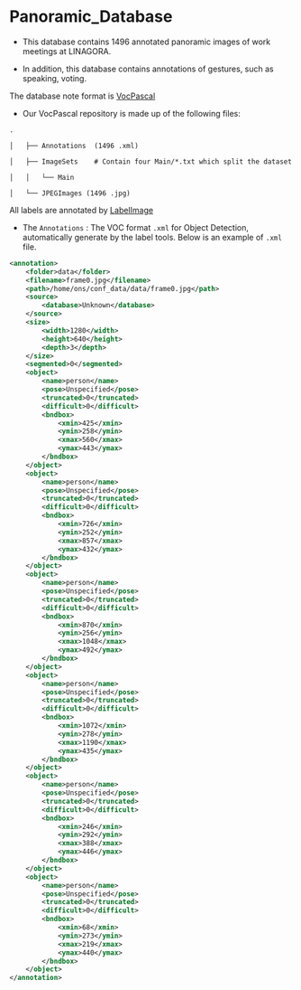 # Panoramic_Database

* This database contains 1496 annotated panoramic images of work meetings at LINAGORA.

* In addition, this database contains annotations of gestures, such as speaking, voting.

The database note format is [VocPascal](https://medium.com/towards-artificial-intelligence/understanding-coco-and-pascal-voc-annotations-for-object-detection-bb8ffbbb36e3)

* Our VocPascal repository is made up of the following files:

```
.

│   ├── Annotations  (1496 .xml)

│   ├── ImageSets    # Contain four Main/*.txt which split the dataset

│   │   └── Main    

│   └── JPEGImages (1496 .jpg)

```

All labels are annotated by [LabelImage](https://github.com/tzutalin/labelImg)

* The `Annotations` : The VOC format `.xml` for Object Detection, automatically generate by the label tools. Below is an example of `.xml` file.

```xml
<annotation>
	<folder>data</folder>
	<filename>frame0.jpg</filename>
	<path>/home/ons/conf_data/data/frame0.jpg</path>
	<source>
		<database>Unknown</database>
	</source>
	<size>
		<width>1280</width>
		<height>640</height>
		<depth>3</depth>
	</size>
	<segmented>0</segmented>
	<object>
		<name>person</name>
		<pose>Unspecified</pose>
		<truncated>0</truncated>
		<difficult>0</difficult>
		<bndbox>
			<xmin>425</xmin>
			<ymin>258</ymin>
			<xmax>560</xmax>
			<ymax>443</ymax>
		</bndbox>
	</object>
	<object>
		<name>person</name>
		<pose>Unspecified</pose>
		<truncated>0</truncated>
		<difficult>0</difficult>
		<bndbox>
			<xmin>726</xmin>
			<ymin>252</ymin>
			<xmax>857</xmax>
			<ymax>432</ymax>
		</bndbox>
	</object>
	<object>
		<name>person</name>
		<pose>Unspecified</pose>
		<truncated>0</truncated>
		<difficult>0</difficult>
		<bndbox>
			<xmin>870</xmin>
			<ymin>256</ymin>
			<xmax>1048</xmax>
			<ymax>492</ymax>
		</bndbox>
	</object>
	<object>
		<name>person</name>
		<pose>Unspecified</pose>
		<truncated>0</truncated>
		<difficult>0</difficult>
		<bndbox>
			<xmin>1072</xmin>
			<ymin>278</ymin>
			<xmax>1190</xmax>
			<ymax>435</ymax>
		</bndbox>
	</object>
	<object>
		<name>person</name>
		<pose>Unspecified</pose>
		<truncated>0</truncated>
		<difficult>0</difficult>
		<bndbox>
			<xmin>246</xmin>
			<ymin>292</ymin>
			<xmax>388</xmax>
			<ymax>446</ymax>
		</bndbox>
	</object>
	<object>
		<name>person</name>
		<pose>Unspecified</pose>
		<truncated>0</truncated>
		<difficult>0</difficult>
		<bndbox>
			<xmin>68</xmin>
			<ymin>273</ymin>
			<xmax>219</xmax>
			<ymax>440</ymax>
		</bndbox>
	</object>
</annotation>

```
